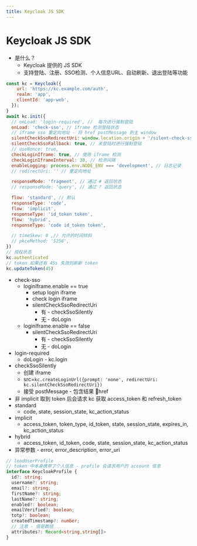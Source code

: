 ```yaml
---
title: Keycloak JS SDK
---
```


# Keycloak JS SDK

* 是什么？
  * Keycloak 提供的 JS SDK
  * 支持登陆、注册、SSO检测、个人信息URL、自动刷新、退出登陆等功能

```js
const kc = Keycloak({
    url: 'https://kc.example.com/auth',
    realm: 'app',
    clientId: 'app-web',
  });
}
await kc.init({
  // onLoad: 'login-required', //  每次进行强制登陆
  onLoad: 'check-sso', // iframe 检测登陆状态
  // iframe sso 重定向地址 - 将 href postMessage 到主 window
  silentCheckSsoRedirectUri: window.location.origin + '/silent-check-sso.html',
  silentCheckSsoFallback: true, // 未登陆时进行强制登陆
  // useNonce: true,
  checkLoginIframe: true, // 使用 iframe 检测
  checkLoginIframeInterval: 30, // 检测间隔
  enableLogging: process.env.NODE_ENV === 'development', // 日志记录
  // redirectUri: '' // 重定向地址

  responseMode: 'fragment', // 通过 # 返回状态
  // responseMode: 'query', // 通过 ? 返回状态

  flow: 'standard', // 默认
  responseType: 'code',
  flow: 'implicit',
  responseType: 'id_token token',
  flow: 'hybrid',
  responseType: 'code id_token token',

  // timeSkew: 0 ,// 允许的时间倾斜
  // pkceMethod: 'S256',
})
// 授权状态
kc.authenticated
// token 如果还有 45s 失效则刷新 token
kc.updateToken(45)
```

* check-sso
  * loginIframe.enable == true
    * setup login iframe
    * check login iframe
    * silentCheckSsoRedirectUri
      * 有 - checkSsoSilently
      * 无 - doLogin
  * loginIframe.enable == false
    * silentCheckSsoRedirectUri
      * 有 - checkSsoSilently
      * 无 - doLogin
* login-required
  * doLogin - kc.login
* checkSsoSilently
  * 创建 iframe
  * src=`kc.createLoginUrl({prompt: 'none', redirectUri: kc.silentCheckSsoRedirectUri})`
  * 接受 postMessage - 包含结果 href
* 非 implicit 取到 token 后会请求 kc 获取 access_token 和 refresh_token
* standard
  * code, state, session_state, kc_action_status
* implicit
  * access_token, token_type, id_token, state, session_state, expires_in, kc_action_status
* hybrid
  * access_token, id_token, code, state, session_state, kc_action_status
* 异常参数 - error, error_description, error_uri

```ts
// loadUserProfile
// token 中本身携带了个人信息 - profile 会请求用户的 account 信息
interface KeycloakProfile {
  id?: string;
  username?: string;
  email?: string;
  firstName?: string;
  lastName?: string;
  enabled?: boolean;
  emailVerified?: boolean;
  totp?: boolean;
  createdTimestamp?: number;
  // 注意 - 值是数组
  attributes?: Record<string,string[]>
}
```
